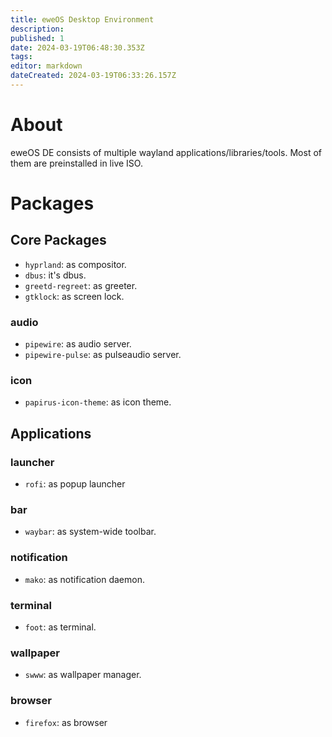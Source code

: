 ```yaml
---
title: eweOS Desktop Environment
description: 
published: 1
date: 2024-03-19T06:48:30.353Z
tags: 
editor: markdown
dateCreated: 2024-03-19T06:33:26.157Z
---
```


# About

eweOS DE consists of multiple wayland applications/libraries/tools.
Most of them are preinstalled in live ISO.

# Packages

## Core Packages

- `hyprland`: as compositor.
- `dbus`: it's dbus.
- `greetd-regreet`: as greeter.
- `gtklock`: as screen lock.

### audio

- `pipewire`: as audio server.
- `pipewire-pulse`: as pulseaudio server.

### icon

- `papirus-icon-theme`: as icon theme.

## Applications

### launcher

- `rofi`: as popup launcher

### bar

- `waybar`: as system-wide toolbar.

### notification

- `mako`: as notification daemon.

### terminal

- `foot`: as terminal.

### wallpaper

- `swww`: as wallpaper manager.

### browser

- `firefox`: as browser